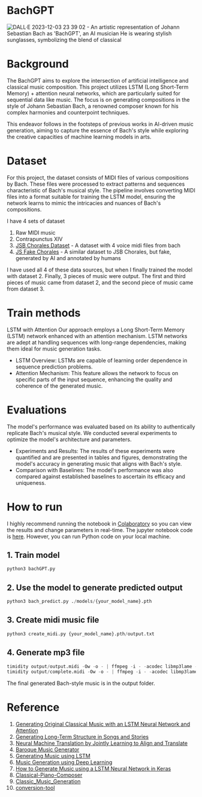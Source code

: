 # BachGPT

![DALL·E 2023-12-03 23 39 02 - An artistic representation of Johann Sebastian Bach as 'BachGPT', an AI musician  He is wearing stylish sunglasses, symbolizing the blend of classical](https://github.com/halfrost/BachGPT/assets/10825609/a2de2c57-9080-4550-a617-57f1581aead3)



# Background

The BachGPT aims to explore the intersection of artificial intelligence and classical music composition. This project utilizes LSTM (Long Short-Term Memory) + attention neural networks, which are particularly suited for sequential data like music. The focus is on generating compositions in the style of Johann Sebastian Bach, a renowned composer known for his complex harmonies and counterpoint techniques.

This endeavor follows in the footsteps of previous works in AI-driven music generation, aiming to capture the essence of Bach's style while exploring the creative capacities of machine learning models in arts.

# Dataset 

For this project, the dataset consists of MIDI files of various compositions by Bach. These files were processed to extract patterns and sequences characteristic of Bach's musical style. The pipeline involves converting MIDI files into a format suitable for training the LSTM model, ensuring the network learns to mimic the intricacies and nuances of Bach's compositions.

I have 4 sets of dataset
1. Raw MIDI music
2. Contrapunctus XIV
3. [JSB Chorales Dataset](https://github.com/czhuang/JSB-Chorales-dataset) - A dataset with 4 voice midi files from bach
4. [JS Fake Chorales](https://github.com/omarperacha/js-fakes) - A similar dataset to JSB Chorales, but fake, generated by AI and annotated by humans

I have used all 4 of these data sources, but when I finally trained the model with dataset 2. Finally, 3 pieces of music were output. The first and third pieces of music came from dataset 2, and the second piece of music came from dataset 3.


# Train methods

LSTM with Attention
Our approach employs a Long Short-Term Memory (LSTM) network enhanced with an attention mechanism. LSTM networks are adept at handling sequences with long-range dependencies, making them ideal for music generation tasks.

- LSTM Overview: LSTMs are capable of learning order dependence in sequence prediction problems.
- Attention Mechanism: This feature allows the network to focus on specific parts of the input sequence, enhancing the quality and coherence of the generated music.


# Evaluations

The model's performance was evaluated based on its ability to authentically replicate Bach's musical style. We conducted several experiments to optimize the model's architecture and parameters.

- Experiments and Results: The results of these experiments were quantified and are presented in tables and figures, demonstrating the model's accuracy in generating music that aligns with Bach's style.
- Comparison with Baselines: The model's performance was also compared against established baselines to ascertain its efficacy and uniqueness.


# How to run

I highly recommend running the notebook in [Colaboratory](https://colab.research.google.com/) so you can view the results and change parameters in real-time. The jupyter notebook code is [here](). However, you can run Python code on your local machine.

## 1. Train model

```python
python3 bachGPT.py 
```

## 2. Use the model to generate predicted output

```python
python3 bach_predict.py ./models/{your_model_name}.pth 
```

## 3. Create midi music file

```python
python3 create_midi.py {your_model_name}.pth/output.txt
```

## 4. Generate mp3 file

```python
timidity output/output.midi -Ow -o - | ffmpeg -i - -acodec libmp3lame -ab 320k output/output.mp3
timidity output/complete.midi -Ow -o - | ffmpeg -i - -acodec libmp3lame -ab 320k output/complete.mp3
```

The final generated Bach-style music is in the output folder.

# Reference
1. [Generating Original Classical Music with an LSTM Neural Network and Attention](https://medium.com/@alexissa122/generating-original-classical-music-with-an-lstm-neural-network-and-attention-abf03f9ddcb4)
2. [Generating Long-Term Structure in Songs and Stories](https://magenta.tensorflow.org/2016/07/15/lookback-rnn-attention-rnn)
3. [Neural Machine Translation by Jointly Learning to Align and Translate](https://arxiv.org/abs/1409.0473)
4. [Baroque Music Generator](https://github.com/Pudkip/Bach-Bot)
5. [Generating Music using LSTM](https://www.researchgate.net/publication/351502178_Generating_Music_using_LSTM)
6. [Music Generation using Deep Learning](https://medium.com/@sabadejuyee21/music-generation-using-deep-learning-7d3dbb2254af)
7. [How to Generate Music using a LSTM Neural Network in Keras](https://towardsdatascience.com/how-to-generate-music-using-a-lstm-neural-network-in-keras-68786834d4c5)
8. [Classical-Piano-Composer](https://github.com/Skuldur/Classical-Piano-Composer)
9. [Classic_Music_Generation](https://github.com/thebeyonder001/Classic_Music_Generation)
10. [conversion-tool](https://www.conversion-tool.com/audiotomidi/)

